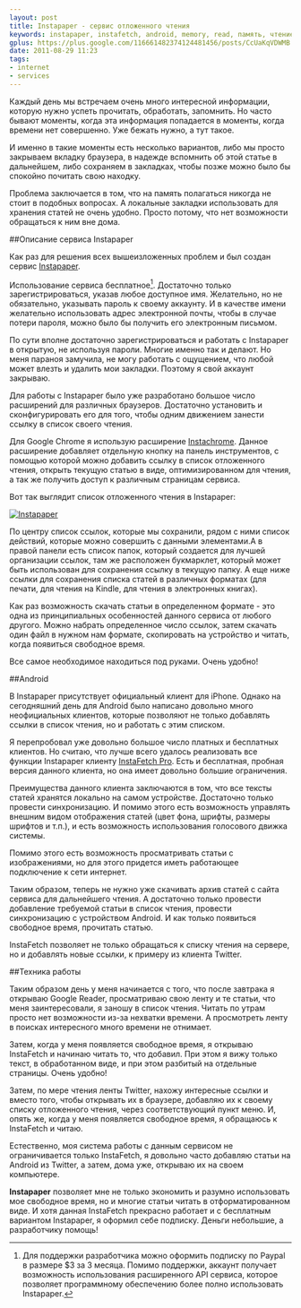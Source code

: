 ```yaml
---
layout: post
title: Instapaper - сервис отложенного чтения
keywords: instapaper, instafetch, android, memory, read, память, чтение
gplus: https://plus.google.com/116661482374124481456/posts/CcUaKqVDWMB
date: 2011-08-29 11:23
tags:
- internet
- services
---
```

Каждый день мы встречаем очень много интересной информации, которую нужно успеть
прочитать, обработать, запомнить. Но часто бывают моменты, когда эта информация попадается
в моменты, когда времени нет совершенно. Уже бежать нужно, а тут такое. 

И именно в такие моменты есть несколько вариантов, либо мы просто закрываем вкладку
браузера, в надежде вспомнить об этой статье в дальнейшем, либо сохраняем в закладках,
чтобы позже можно было бы спокойно почитать свою находку.

Проблема заключается в том, что на память полагаться никогда не стоит в подобных вопросах.
А локальные закладки использовать для хранения статей не очень удобно. Просто потому, что
нет возможности обращаться к ним вне дома.

##Описание сервиса Instapaper

Как раз для решения всех вышеизложенных проблем и был создан сервис [Instapaper][1].

[1]: http://www.instapaper.com/
    "Instapaper"

Использование сервиса бесплатное[^1]. Достаточно только зарегистрироваться, указав любое
доступное имя. Желательно, но не обязательно, указывать пароль к своему аккаунту. И в
качестве имени желательно использовать адрес электронной почты, чтобы в случае потери
пароля, можно было бы получить его электронным письмом.

[^1]: Для поддержки разработчика можно оформить подписку по Paypal в размере $3 за 3 месяца. Помимо поддержки, аккаунт получает возможность использования расширенного API сервиса, которое позволяет программному обеспечению более полно использовать Instapaper.

По сути вполне достаточно зарегистрироваться и работать с Instapaper в открытую, не
используя пароли. Многие именно так и делают. Но меня параноя замучила, не могу работать с
ощущением, что любой может влезть и удалить мои закладки. Поэтому я свой аккаунт закрываю.

Для работы с Instapaper было уже разработано большое число расширений для различных
браузеров. Достаточно установить и сконфигурировать его для того, чтобы одним движением
занести ссылку в список своего чтения. 

Для Google Chrome я использую расширение [Instachrome][2]. Данное
расширение добавляет отдельную кнопку на панель инструментов, с помощью которой можно
добавить ссылку в список отложенного чтения, открыть текущую статью в виде,
оптимизированном для чтения, а так же получить доступ к различным страницам сервиса.

[2]: https://chrome.google.com/webstore/detail/fldildgghjoohccppflaohodcnmlacpb
    "Instachrome - Интернет-магазин Chrome"

Вот так выглядит список отложенного чтения в Instapaper:

[![Instapaper][3]](http://static.juev.ru/2011/08/instapaper.png
"Instapaper")

[3]: http://static.juev.ru/2011/08/instapaper-th.png

По центру список ссылок, которые мы сохранили, рядом с ними список действий, которые можно
совершить с данными элементами.А в правой панели есть список папок, который создается для
лучшей организации ссылок, там же расположен букмарклет, который может быть использован
для сохранения ссылку в текущую папку. А еще ниже ссылки для сохранения списка статей в
различных форматах (для печати, для чтения на Kindle, для чтения в электронных книгах).

Как раз возможность скачать статьи в определенном формате - это одна из принципиальных
особенностей данного сервиса от любого другого. Можно набрать определенное число ссылок,
затем скачать один файл в нужном нам формате, скопировать на устройство и читать, когда
появиться свободное время.

Все самое необходимое находиться под руками. Очень удобно!

##Android

В Instapaper присутствует официальный клиент для iPhone. Однако на сегодняшний день для
Android было написано довольно много неофициальных клиентов, которые позволяют не только
добавлять ссылки в список чтения, но и работать с этим списком.

Я перепробовал уже довольно большое число платных и бесплатных клиентов. Но считаю, что
лучше всего удалось реализовать все функции Instapaper клиенту
[InstaFetch Pro][4]. Есть и бесплатная, пробная версия данного клиента,
но она имеет довольно большие ограничения.

[4]: https://market.android.com/details?id=pl.immortal.instafetchpro.am
    "InstaFetch Pro - Android Market"

Преимущества данного клиента заключаются в том, что все тексты статей хранятся локально на
самом устройстве. Достаточно только провести синхронизацию. И помимо этого есть
возможность управлять внешним видом отображения статей (цвет фона, шрифты, размеры шрифтов
и т.п.), и есть возможность использования голосового движка системы.

Помимо этого есть возможность просматривать статьи с изображениями, но для этого придется
иметь работающее подключение к сети интернет. 

Таким образом, теперь не нужно уже скачивать архив статей с сайта сервиса для дальнейшего
чтения. А достаточно только провести добавление требуемой статьи в список чтения, провести
синхронизацию с устройством Android. И как только появиться свободное время, прочитать
статью.

InstaFetch позволяет не только обращаться к списку чтения на сервере, но и добавлять новые
ссылки, к примеру из клиента Twitter. 

##Техника работы

Таким образом день у меня начинается с того, что после завтрака я открываю Google Reader,
просматриваю свою ленту и те статьи, что меня заинтересовали, я заношу в список чтения.
Читать по утрам просто нет возможности из-за нехватки времени. А просмотреть ленту в
поисках интересного много времени не отнимает.

Затем, когда у меня появляется свободное время, я открываю InstaFetch и начинаю читать то,
что добавил. При этом я вижу только текст, в обработанном виде, и при этом разбитый на
отдельные страницы. Очень удобно!

Затем, по мере чтения ленты Twitter, нахожу интересные ссылки и вместо того, чтобы
открывать их в браузере, добавляю их к своему списку отложенного чтения, через
соответствующий пункт меню. И, опять же, когда у меня появляется свободное время, я
обращаюсь к InstaFetch и читаю.

Естественно, моя система работы с данным сервисом не ограничивается только InstaFetch, я
довольно часто добавляю статьи на Android из Twitter, а затем, дома уже, открываю их на
своем компьютере.

**Instapaper** позволяет мне не только экономить и разумно использовать мое свободное
время, но и многие статьи читать в отформатированном виде. И хотя данная InstaFetch
прекрасно работает и с бесплатным вариантом Instapaper, я оформил себе подписку. Деньги
небольшие, а разработчику помощь!

